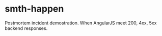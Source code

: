 # smth-happen

Postmortem incident demostration. When AngularJS meet 200, 4xx, 5xx backend responses.
